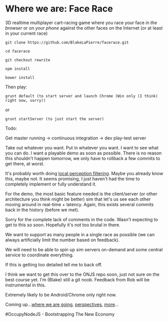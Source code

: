 Where we are: Face Race
=======================


3D realtime multiplayer cart-racing game where you race your face *in the browser* or *on your phone* against the other faces on the Internet (or at least in your current race)


    git clone https://github.com/BlakeLaPierre/facerace.git

    cd facerace
    
    git checkout rewrite

    npm install

    bower install


Then play:

    grunt default (to start server and launch Chrome (Win only (I think) right now, sorry))

or

    grunt startServer (to just start the server)


Todo: 


Get master running -> continuous integration -> dev play-test server


Take out whatever you want. Put in whatever you want. I want to see what you can do. I want a playable demo as soon as possible. There is no reason this shouldn't happen tomorrow, we only have to rollback a few commits to get there, at worst.

It's probably worth doing [local perception filtering](http://0fps.net/2014/02/26/replication-in-networked-games-spacetime-consistency-part-3/). Maybe you already know this, maybe not. It seems promising, I just haven't had the time to completely implement or fully understand it.

For the demo, the most basic feature needed is the client/server (or other architecture you think might be better) sim that let's us see each other moving around in real-time + latency. Again, this exists several commits back in the history (before we  met).

Sorry for the complete lack of comments in the code. Wasn't expecting to get to this so soon. Hopefully it's not too brutal in there.

We want to support as many people in a single race as possible (we can always artificially limit the number based on feedback).

We will need to be able to spin up sim servers on-demand and some central service to coordinate everything.

If this is getting too detailed tell me to back off.

I think we want to get this over to the ONJS repo soon, just not sure on the best course yet. I'm (Blake) still a git noob. Feedback from Rob will be instrumental in this.


Extremely likely to be Android/Chrome only right now.


Coming up...[where we are going](https://github.com/blakelapierre/research), [perspectives](https://github.com/blakelapierre/perspectives), [more](https://github.com/blakelapierre)...


#OccupyNodeJS - Bootstrapping The New Economy